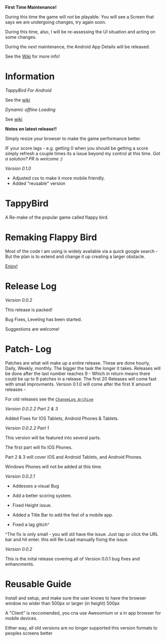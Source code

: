 **First Time Maintenance!**

During this time the game will *not* be playable. You will see a Screen that says we are undergoing changes, try again soon. 

During this time, also, I will be re-assessing the UI situation and acting on some changes. 

During the *next* maintenance, the Android App Details  will be released. 


See the [Wiki](https://github.com/jdc20181/TappyBird/wiki/What-is-maintenance-%3F) for more info!

# Information

*TappyBird For Android*

See the [wiki](https://github.com/jdc20181/TappyBird/wiki/Release-of-TappyBird-for-Android)

*Dynamic offline Loading*

See [wiki](https://github.com/jdc20181/TappyBird/wiki/Dynamic-Offline-Loading-Across-Platforms)

**Notes on latest release!!**

Simply resize your browser to make the game performance better. 

IF your score lags - e.g. getting 0 when you should be getting a score simply refresh a couple times its a issue beyond my control at this time. *Got a solution? PR is welcome :)*


*Version 0.1.0*

- Adjusted css to make it more mobile friendly. 
- Added "reusable" version

# TappyBird
A Re-make of the popular game called flappy bird.

# Remaking Flappy Bird

Most of the code I am using is widely available via a quick google search - But the plan is to extend and change it up creating a larger obstacle. 

<a href="https://jdc20181.github.io/TappyBird/">Enjoy!</a>

# Release Log

*Version 0.0.2*

This release is packed! 

Bug Fixes, Leveling has been started. 

Suggestions are welcome!


# Patch- Log

Patches are what will make up a entire release. These are done hourly, Daily, Weekly, monthly. The bigger the task the longer it takes. Releases will be done after the last number reaches 9 - Which in return means there could be up to 9 patches in a release. 
The first 20 Releases will come fast with small improvments. Version 0.1.0 will come after the first X amount  releases - 

For old releases see the <a href="https://github.com/jdc20181/TappyBird/tree/master/Releases/ChangeLogArchive">`ChangeLog Archive` </a>

*Version 0.0.2.2 Part 2 & 3*

Added Fixes for IOS Tablets, Android Phones & Tablets. 


*Version 0.0.2.2 Part 1*

This version will be featured into several parts. 

The first part will fix IOS Phones. 

Part 2 & 3 will cover IOS and Android Tablets, and Android Phones. 

Windows Phones will not be added at this time. 

*Version 0.0.2.1*

  - Addesses a visual Bug
  
  - Add a better scoring system. 
  
  - Fixed Height issue. 
  
  - Added a Title Bar to add the feel of a mobile app. 
  
  - Fixed a lag gltich^
  
  ^The fix is only small - you will stil have the issue. Just tap or click the URL  bar and hit enter. this will Re-Load manually fixing the issue. 

*Version 0.0.2*

This is the inital release covering all of Version 0.0.1 bug fixes and enhancments. 




# Reusable Guide

Install and setup, and make sure the user knows to have the browser window no wider than 500px or larger (in height) 500px

A "Client" is reccomended, you cna use Awesomium or a in app browser for mobile devices. 

Either way, all old versions are no longer supported this version formats to peoples screens better

 
